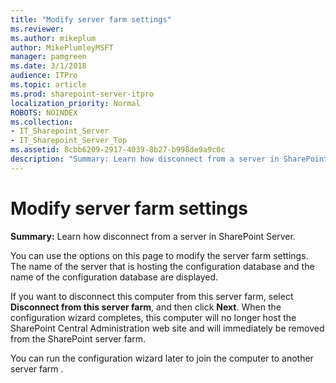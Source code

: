 ```yaml
---
title: "Modify server farm settings"
ms.reviewer: 
ms.author: mikeplum
author: MikePlumleyMSFT
manager: pamgreen
ms.date: 3/1/2018
audience: ITPro
ms.topic: article
ms.prod: sharepoint-server-itpro
localization_priority: Normal
ROBOTS: NOINDEX
ms.collection:
- IT_Sharepoint_Server
- IT_Sharepoint_Server_Top
ms.assetid: 8cbb6209-2917-4039-8b27-b998de9a9c0c
description: "Summary: Learn how disconnect from a server in SharePoint Server."
---
```


# Modify server farm settings

 **Summary:** Learn how disconnect from a server in SharePoint Server. 
  
You can use the options on this page to modify the server farm settings. The name of the server that is hosting the configuration database and the name of the configuration database are displayed.
  
If you want to disconnect this computer from this server farm, select **Disconnect from this server farm**, and then click **Next**. When the configuration wizard completes, this computer will no longer host the SharePoint Central Administration web site and will immediately be removed from the SharePoint server farm. 
  
You can run the configuration wizard later to join the computer to another server farm .
  

